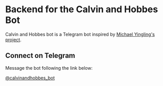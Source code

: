 # Backend for the Calvin and Hobbes Bot

Calvin and Hobbes bot is a Telegram bot inspired by [Michael Yingling's project](https://michaelyingling.com/random/calvin_and_hobbes/).

## Connect on Telegram

Message the bot following the link below:

[@calvinandhobbes_bot](https://t.me/calvinandhobbes_bot)

